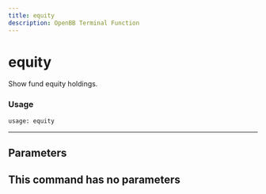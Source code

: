 ```yaml
---
title: equity
description: OpenBB Terminal Function
---
```


# equity

Show fund equity holdings.

### Usage 
```python
usage: equity
```
---
## Parameters

This command has no parameters
---
